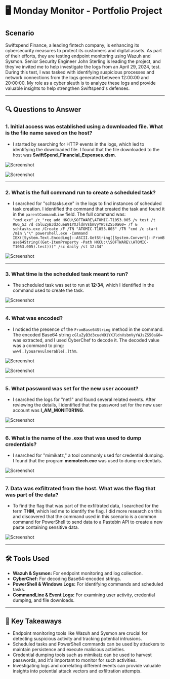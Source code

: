 # 🖥️ Monday Monitor - Portfolio Project

## Scenario
Swiftspend Finance, a leading fintech company, is enhancing its cybersecurity measures to protect its customers and digital assets. As part of their efforts, they are testing endpoint monitoring using Wazuh and Sysmon. Senior Security Engineer John Sterling is leading the project, and they've invited me to help investigate the logs from an April 29, 2024, test. During this test, I was tasked with identifying suspicious processes and network connections from the logs generated between 12:00:00 and 20:00:00. My role as a cyber sleuth is to analyze these logs and provide valuable insights to help strengthen Swiftspend's defenses.

---

## 🔍 Questions to Answer

### 1. **Initial access was established using a downloaded file. What is the file name saved on the host?**
- I started by searching for HTTP events in the logs, which led to identifying the downloaded file. I found that the file downloaded to the host was **SwiftSpend_Financial_Expenses.xlsm**.

![Screenshot](https://i.imgur.com/3FoCrLy.png)

![Screenshot](https://i.imgur.com/xiEdSs7.png)

---

### 2. **What is the full command run to create a scheduled task?**
- I searched for "schtasks.exe" in the logs to find instances of scheduled task creation. I identified the command that created the task and found it in the `parentCommandLine` field. The full command was:  
`"cmd.exe" /c "reg add HKCU\SOFTWARE\ATOMIC-T1053.005 /v test /t REG_SZ /d cGluZyB3d3cueW91YXJldnVsbmVyYWJsZS50aG0= /f & schtasks.exe /Create /F /TN "ATOMIC-T1053.005" /TR "cmd /c start /min \"\" powershell.exe -Command IEX([System.Text.Encoding]::ASCII.GetString([System.Convert]::FromBase64String((Get-ItemProperty -Path HKCU:\\SOFTWARE\\ATOMIC-T1053.005).test)))" /sc daily /st 12:34"`

![Screenshot](https://i.imgur.com/PiCZoto.png)

---

### 3. **What time is the scheduled task meant to run?**
- The scheduled task was set to run at **12:34**, which I identified in the command used to create the task.

![Screenshot](https://i.imgur.com/xi0eGxx.png)

---

### 4. **What was encoded?**
- I noticed the presence of the `FromBase64String` method in the command. The encoded Base64 string `cGluZyB3d3cueW91YXJldnVsbmVyYWJsZS50aG0=` was extracted, and I used CyberChef to decode it. The decoded value was a command to ping:  
`www[.]youarevulnerable[.]thm`.

![Screenshot](https://i.imgur.com/NcXRjS8.png)

![Screenshot](https://i.imgur.com/wOkueyr.png)



---

### 5. **What password was set for the new user account?**
- I searched the logs for "net1" and found several related events. After reviewing the details, I identified that the password set for the new user account was **I_AM_M0NIT0R1NG**.

![Screenshot](https://i.imgur.com/hm7rJEr.png)

---

### 6. **What is the name of the .exe that was used to dump credentials?**
- I searched for "mimikatz," a tool commonly used for credential dumping. I found that the program **memotech.exe** was used to dump credentials.

![Screenshot](https://i.imgur.com/NrsaJ7A.png)

---

### 7. **Data was exfiltrated from the host. What was the flag that was part of the data?**
- To find the flag that was part of the exfiltrated data, I searched for the term **THM**, which led me to identify the flag. I did more research on this and discovered that the command used in this scenario is a common command for PowerShell to send data to a Pastebin API to create a new paste containing sensitive data.

![Screenshot](https://i.imgur.com/qFJ4Pte.png)

---

## 🛠️ Tools Used

- **Wazuh & Sysmon:** For endpoint monitoring and log collection.
- **CyberChef:** For decoding Base64-encoded strings.
- **PowerShell & Windows Logs:** For identifying commands and scheduled tasks.
- **CommandLine & Event Logs:** For examining user activity, credential dumping, and file downloads.

---

## 🧠 Key Takeaways

- Endpoint monitoring tools like Wazuh and Sysmon are crucial for detecting suspicious activity and tracking potential intrusions.
- Scheduled tasks and PowerShell commands can be used by attackers to maintain persistence and execute malicious activities.
- Credential dumping tools such as mimikatz can be used to harvest passwords, and it's important to monitor for such activities.
- Investigating logs and correlating different events can provide valuable insights into potential attack vectors and exfiltration attempts.

